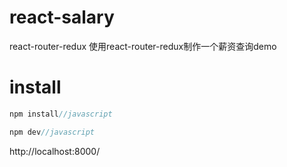 # react-salary
react-router-redux 使用react-router-redux制作一个薪资查询demo
# install
```javascript
npm install//javascript
```
```javascript
npm dev//javascript
```
http://localhost:8000/
